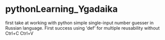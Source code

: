 # pythonLearning_Ygadaika
first take at working with python
simple single-input number guesser in Russian language.
First success using 'def' for multiple reusability without Ctrl+C Ctrl+V
